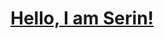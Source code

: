 <!--START_SECTION:waka-->
<!--END_SECTION:waka-->

# [Hello, I am Serin!](https://serin-jeon.herokuapp.com/)

